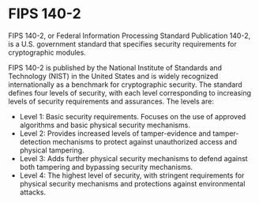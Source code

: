 # FIPS 140-2
FIPS 140-2, or Federal Information Processing Standard Publication 140-2, 
is a U.S. government standard that specifies security requirements for cryptographic modules.

FIPS 140-2 is published by the National Institute of Standards and Technology (NIST) in the United States and is widely recognized internationally as a benchmark for cryptographic security. The standard defines four levels of security, with each level corresponding to increasing levels of security requirements and assurances. The levels are:

- Level 1: Basic security requirements. Focuses on the use of approved algorithms and basic physical security mechanisms.
- Level 2: Provides increased levels of tamper-evidence and tamper-detection mechanisms to protect against unauthorized access and physical tampering.
- Level 3: Adds further physical security mechanisms to defend against both tampering and bypassing security mechanisms.
- Level 4: The highest level of security, with stringent requirements for physical security mechanisms and protections against environmental attacks.
